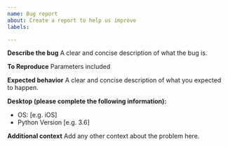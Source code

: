```yaml
---
name: Bug report
about: Create a report to help us improve
labels: 

---
```


**Describe the bug**
A clear and concise description of what the bug is.

**To Reproduce**
Parameters included  

**Expected behavior**
A clear and concise description of what you expected to happen.

**Desktop (please complete the following information):**
 - OS: [e.g. iOS]
 - Python Version [e.g. 3.6]

**Additional context**
Add any other context about the problem here.
